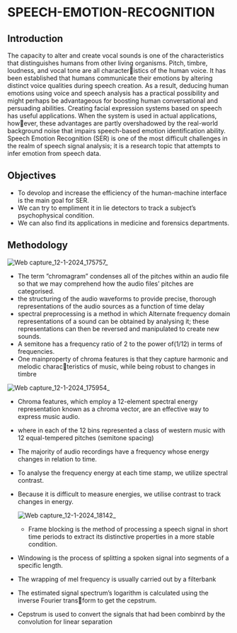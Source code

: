 # SPEECH-EMOTION-RECOGNITION

## Introduction

The capacity to alter and create vocal sounds is one of the characteristics that distinguishes
humans from other living organisms. Pitch, timbre, loudness, and vocal tone are all characteristics of the human voice. It has been established that humans communicate their emotions by
altering distinct voice qualities during speech creation. As a result, deducing human emotions
using voice and speech analysis has a practical possibility and might perhaps be advantageous
for boosting human conversational and persuading abilities. Creating facial expression systems
based on speech has useful applications. When the system is used in actual applications, however, these advantages are partly overshadowed by the real-world background noise that impairs
speech-based emotion identification ability. Speech Emotion Recognition (SER) is one of the
most difficult challenges in the realm of speech signal analysis; it is a research topic that attempts
to infer emotion from speech data.

## Objectives

* To devolop and increase the efficiency of the human-machine interface is the main goal
for SER.
* We can try to empliment it in lie detectors to track a subject’s psychophysical condition.
* We can also find its applications in medicine and forensics departments.

## Methodology


![Web capture_12-1-2024_175757_](https://github.com/Asifkletech/SPEECH-EMOTION-RECOGNITION/assets/151855456/e94ee948-21e9-4e32-8ae9-3c7727b7850f)
* The term ”chromagram” condenses all of the pitches within an audio file so that we may
comprehend how the audio files’ pitches are categorised.
* the structuring of the audio waveforms to provide precise, thorough representations of the
audio sources as a function of time delay
* spectral preprocessing is a method in which Alternate frequency domain representations
of a sound can be obtained by analysing it; these representations can then be reversed
and manipulated to create new sounds.
* A semitone has a frequency ratio of 2 to the power of(1/12) in terms of frequencies.
* One mainproperty of chroma features is that they capture harmonic and melodic characteristics of music, while being robust to changes in timbre
  
![Web capture_12-1-2024_175954_](https://github.com/Asifkletech/SPEECH-EMOTION-RECOGNITION/assets/151855456/034372ad-5898-4756-8894-9a1101c47a09)

* Chroma features, which employ a 12-element spectral energy representation known as a
chroma vector, are an effective way to express music audio.
* where in each of the 12 bins represented a class of western music with 12 equal-tempered
pitches (semitone spacing)
* The majority of audio recordings have a frequency whose energy changes in relation to
time.
* To analyse the frequency energy at each time stamp, we utilize spectral contrast.
* Because it is difficult to measure energies, we utilise contrast to track changes in energy.

  ![Web capture_12-1-2024_18142_](https://github.com/Asifkletech/SPEECH-EMOTION-RECOGNITION/assets/151855456/257d4d90-4ef0-46f5-8e0f-c507a92f38c6)

  * Frame blocking is the method of processing a speech signal in short time periods to extract
its distinctive properties in a more stable condition.
* Windowing is the process of splitting a spoken signal into segments of a specific length.
* The wrapping of mel frequency is usually carried out by a filterbank
* The estimated signal spectrum’s logarithm is calculated using the inverse Fourier transform to get the cepstrum.
* Cepstrum is used to convert the signals that had been combinrd by the convolution for
linear separation


  
